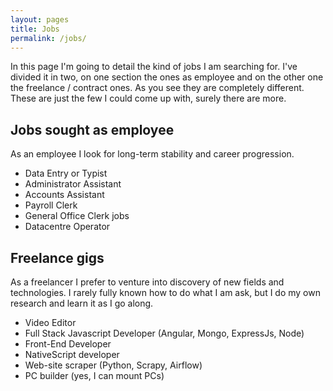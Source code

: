 ```yaml
---
layout: pages
title: Jobs
permalink: /jobs/
---
```

In this page I'm going to detail the kind of jobs I am searching for. I've divided it in two, on one section the ones as employee and on the other one the freelance / contract ones. As you see they are completely different. These are just the few I could come up with, surely there are more.

## Jobs sought as employee
As an employee I look for long-term stability and career progression. 
* Data Entry or Typist
* Administrator Assistant
* Accounts Assistant
* Payroll Clerk
* General Office Clerk jobs
* Datacentre Operator

## Freelance gigs
As a freelancer I prefer to venture into discovery of new fields and technologies. I rarely fully known how to do what I am ask, but I do my own research and learn it as I go along.
* Video Editor
* Full Stack Javascript Developer (Angular, Mongo, ExpressJs, Node)
* Front-End Developer
* NativeScript developer
* Web-site scraper (Python, Scrapy, Airflow)
* PC builder (yes, I can mount PCs)
